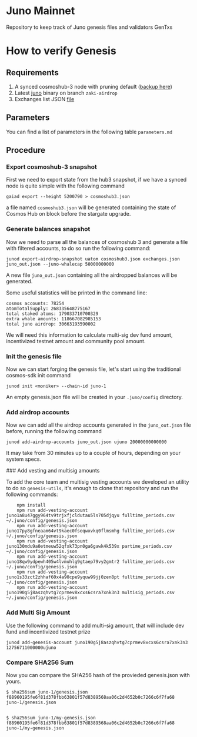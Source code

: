 # Juno Mainnet

Repository to keep track of Juno genesis files and validators GenTxs

# How to verify Genesis

## Requirements

1. A synced cosmoshub-3 node with pruning default ([backup here](https://archive.interchain.io))
2. Latest [juno](https://github.com/CosmosContracts/Juno) binary on branch `zaki-airdrop`
3. Exchanges list JSON [file](./exchanges.json)

## Parameters

You can find a list of parameters in the following table `parameters.md`

## Procedure

### Export cosmoshub-3 snapshot

First we need to export state from the hub3 snapshot, if we have a synced node is quite simple with the following command

```
gaiad export --height 5200790 > cosmoshub3.json
```

a file named `cosmoshub3.json` will be generated containing the state of Cosmos Hub on block before the stargate upgrade.

### Generate balances snapshot

Now we need to parse all the balances of cosmoshub 3 and generate a file with filtered accounts, to do so run the following command:

```
junod export-airdrop-snapshot uatom cosmoshub3.json exchanges.json juno_out.json --juno-whalecap 50000000000
```

A new file `juno_out.json` containing all the airdropped balances will be generated.

Some useful statistics will be printed in the command line:

```
cosmos accounts: 78254
atomTotalSupply: 268335648775167
total staked atoms: 179033710700329
extra whale amounts: 118667082985153
total juno airdrop: 30663193590002
```

We will need this information to calculate multi-sig dev fund amount, incentivized testnet amount and community pool amount.

### Init the genesis file

Now we can start forging the genesis file, let's start using the traditional cosmos-sdk init command

```
junod init <moniker> --chain-id juno-1
```

An empty genesis.json file will be created in your `.juno/config` directory.

### Add airdrop accounts

Now we can add all the airdrop accounts generated in the `juno_out.json` file before, running the following command

```
junod add-airdrop-accounts juno_out.json ujuno 20000000000000
```

It may take from 30 minutes up to a couple of hours, depending on your system specs.

### Add vesting and multisig amounts

To add the core team and multisig vesting accounts we developed an utility to do so `genesis-utils`, it's enough to clone that repository and run the following commands:

```
    npm install
    npm run add-vesting-account juno1a8u47ggy964tv9trjxfjcldutau5ls705djqyu fulltime_periods.csv ~/.juno/config/genesis.json
    npm run add-vesting-account juno17py8gfneaam64vt9kaec0fseqwxvkq0flmsmhg fulltime_periods.csv ~/.juno/config/genesis.json
    npm run add-vesting-account juno130mdu9a0etmeuw52qfxk73pn0ga6gawk4k539x partime_periods.csv ~/.juno/config/genesis.json
    npm run add-vesting-account juno18qw9ydpewh405w4lvmuhlg9gtaep79vy2gmtr2 fulltime_periods.csv ~/.juno/config/genesis.json
    npm run add-vesting-account juno1s33zct2zhhaf60x4a90cpe9yquw99jj0zen8pt fulltime_periods.csv ~/.juno/config/genesis.json
    npm run add-vesting-account juno190g5j8aszqhvtg7cprmev8xcxs6csra7xnk3n3 multisig_periods.csv ~/.juno/config/genesis.json
```

### Add Multi Sig Amount

Use the following command to add multi-sig amount, that will include dev fund and incentivized testnet prize

```
junod add-genesis-account juno190g5j8aszqhvtg7cprmev8xcxs6csra7xnk3n3 12756711000000ujuno
```

### Compare SHA256 Sum

Now you can compare the SHA256 hash of the provieded genesis.json with yours.

```
$ sha256sum juno-1/genesis.json
f88960195fe6f81d378fbb63801f57d8389568aa06c2d4652b0c7266c6f7fa68  juno-1/genesis.json


$ sha256sum juno-1/my-genesis.json
f88960195fe6f81d378fbb63801f57d8389568aa06c2d4652b0c7266c6f7fa68  juno-1/my-genesis.json
```
